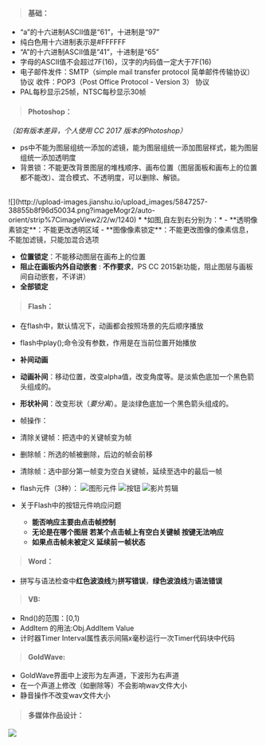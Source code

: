 >#### 基础：

- “a”的十六进制ASCII值是“61”，十进制是“97”
- 纯白色用十六进制表示是#FFFFFF
- “A”的十六进制ASCII值是“41”，十进制是“65”
- 字母的ASCII值不会超过7F(16)，汉字的内码值一定大于7F(16)
- 电子邮件发件：SMTP（simple mail transfer protocol 简单邮件传输协议）协议
收件：POP3（Post Office Protocol - Version 3） 协议
- PAL每秒显示25帧，NTSC每秒显示30帧

>#### Photoshop：

*（如有版本差异，个人使用 CC 2017 版本的Photoshop）*

-  ps中不能为图层组统一添加的滤镜，能为图层组统一添加图层样式，能为图层组统一添加透明度
- 背景锁：不能更改背景图层的堆栈顺序、画布位置（图层面板和画布上的位置都不能改）、混合模式、不透明度，可以删除、解锁。
</br>
![](http://upload-images.jianshu.io/upload_images/5847257-38855b8f96d50034.png?imageMogr2/auto-orient/strip%7CimageView2/2/w/1240)
* *如图,自左到右分别为：*
   - **透明像素锁定**：不能更改透明区域
   - **图像像素锁定**：不能更改图像的像素信息，不能加滤镜，只能加混合选项

 - **位置锁定**：不能移动图层在画布上的位置
 - **阻止在画板内外自动嵌套** : **不作要求**，PS CC 2015新功能，阻止图层与画板间自动嵌套，不详讲）
 - **全部锁定**

>#### Flash：

- 在flash中，默认情况下，动画都会按照场景的先后顺序播放
- flash中play();命令没有参数，作用是在当前位置开始播放
- **补间动画**
 - **动画补间**：移动位置，改变alpha值，改变角度等。是淡紫色底加一个黑色箭头组成的。
 - **形状补间**：改变形状（*要分离*）。是淡绿色底加一个黑色箭头组成的。

- 帧操作：
 - 清除关键帧：把选中的关键帧变为帧
 - 删除帧：所选的帧被删除，后边的帧会前移
 - 清除帧：选中部分第一帧变为空白关键帧，延续至选中的最后一帧

- flash元件（3种）：
![图形元件](http://upload-images.jianshu.io/upload_images/5847257-73412f01a9f40e14.png?imageMogr2/auto-orient/strip%7CimageView2/2/w/1240)
![按钮](http://upload-images.jianshu.io/upload_images/5847257-2e855425b1d7eaa9.png?imageMogr2/auto-orient/strip%7CimageView2/2/w/1240)
![影片剪辑](http://upload-images.jianshu.io/upload_images/5847257-8fc422abfc70a7e2.png?imageMogr2/auto-orient/strip%7CimageView2/2/w/1240)

- 关于Flash中的按钮元件响应问题
   - **能否响应主要由点击帧控制**
   - **无论是在哪个图层 若某个点击帧上有空白关键帧 按键无法响应**
   - **如果点击帧未被定义 延续前一帧状态**

>#### Word：

- 拼写与语法检查中**红色波浪线**为**拼写错误**，**绿色波浪线**为**语法错误**

>#### VB:

- Rnd()的范围：[0,1)
- AddItem 的用法:Obj.AddItem Value
- 计时器Timer Interval属性表示间隔x毫秒运行一次Timer代码块中代码

>#### GoldWave:

- GoldWave界面中上波形为左声道，下波形为右声道
- 在一个声道上修改（如删除等）不会影响wav文件大小
- 静音操作不改变wav文件大小

>#### 多媒体作品设计：

![](http://upload-images.jianshu.io/upload_images/5847257-c8b44772de65fa25.png?imageMogr2/auto-orient/strip%7CimageView2/2/w/1240)